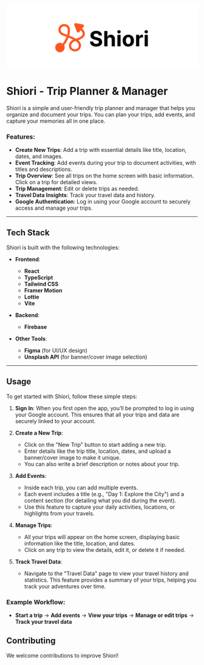 ![Shiori Banner Image](/public/shiori-banner.jpg)

# Shiori - Trip Planner & Manager

Shiori is a simple and user-friendly trip planner and manager that helps you organize and document your trips. You can plan your trips, add events, and capture your memories all in one place.

### Features:

- **Create New Trips**: Add a trip with essential details like title, location, dates, and images.
- **Event Tracking**: Add events during your trip to document activities, with titles and descriptions.
- **Trip Overview**: See all trips on the home screen with basic information. Click on a trip for detailed views.
- **Trip Management**: Edit or delete trips as needed.
- **Travel Data Insights**: Track your travel data and history.
- **Google Authentication**: Log in using your Google account to securely access and manage your trips.

---

## Tech Stack

Shiori is built with the following technologies:

- **Frontend**:

  - **React**
  - **TypeScript**
  - **Tailwind CSS**
  - **Framer Motion**
  - **Lottie**
  - **Vite**

- **Backend**:

  - **Firebase**

- **Other Tools**:
  - **Figma** (for UI/UX design)
  - **Unsplash API** (for banner/cover image selection)

---

## Usage

To get started with Shiori, follow these simple steps:

1. **Sign In**: When you first open the app, you’ll be prompted to log in using your Google account. This ensures that all your trips and data are securely linked to your account.

2. **Create a New Trip**:

   - Click on the "New Trip" button to start adding a new trip.
   - Enter details like the trip title, location, dates, and upload a banner/cover image to make it unique.
   - You can also write a brief description or notes about your trip.

3. **Add Events**:

   - Inside each trip, you can add multiple events.
   - Each event includes a title (e.g., "Day 1: Explore the City") and a content section (for detailing what you did during the event).
   - Use this feature to capture your daily activities, locations, or highlights from your travels.

4. **Manage Trips**:

   - All your trips will appear on the home screen, displaying basic information like the title, location, and dates.
   - Click on any trip to view the details, edit it, or delete it if needed.

5. **Track Travel Data**:
   - Navigate to the "Travel Data" page to view your travel history and statistics. This feature provides a summary of your trips, helping you track your adventures over time.

### Example Workflow:

- **Start a trip** → **Add events** → **View your trips** → **Manage or edit trips** → **Track your travel data**

## Contributing

We welcome contributions to improve Shiori!
